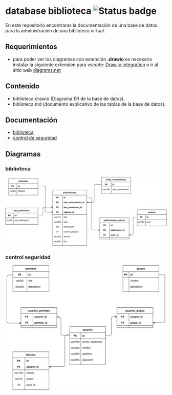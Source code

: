 # database biblioteca ![Status badge](https://img.shields.io/badge/status-in%20progress-yellow)

En este repositorio encontraras la documentación de una base de datos para la administración de una biblioteca virtual.

## Requerimientos

- para poder ver los diagramas con extención **.drawio** es necesario instalar la siguiente extension para vscode: [Draw.io integration](https://marketplace.visualstudio.com/items?itemName=hediet.vscode-drawio) o ir al sitio web [diagrams.net](https://www.diagrams.net/)

## Contenido

- biblioteca.drawio (Diagrama ER de la base de datos).
- biblioteca.md (documento explicativo de las tablas de la base de datos).

## Documentación

- [biblioteca](biblioteca/README.md)
- [control de seguridad](control-seguridad/README.md)

## Diagramas

### biblioteca

![](/biblioteca/biblioteca.svg)

### control seguridad

![](/control-seguridad/control-seguridad.svg)
